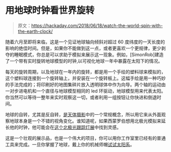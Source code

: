 # 用地球时钟看世界旋转

> 原文：<https://hackaday.com/2018/06/18/watch-the-world-spin-with-the-earth-clock/>

随着六月至即将来临，这是一个见证地球轴向倾斜对超过 60 度纬度的一天长度的影响的绝佳时间。但是，如果你不能做到这一点，或者更喜欢一个更规律，更少剥夺的睡眠模式，你总是可以求助于模拟来展示这一现象。例如，[SimonRob]建造了一个带有实时旋转地球模型的时钟,以可视化地球一年中暴露在太阳下的情况。

每天的旋转周期，以及地球在一年内的旋转，都是用一个手绘的塑料球来模拟的，这个塑料球连接到一个旋转轴上，并安装在一个旋转板上。这幅手绘是用一种巧妙的手法完成的；将印刷好的地图集碎片放入透明球体中作为向导。两个轴的运动由一对步进电机和一个直径与地球模型相同的 led 环驱动，地球模型用来代表太阳。你当然可以等待一整年来实时观察这一切，或者利用一组按钮让你快进和倒退时间。

地球的自转，尤其是反自转，[是天体摄影](https://hackaday.com/2018/06/03/3d-printed-clockwork-star-tracker/)中的一个常规概念，所以用它来从外面观察地球本身是一个不错的视角变化。谁知道呢，如果西蒙罗伯想用北极光模拟来延长他的时钟，他可能会在[这个北极光跟踪灯展](https://hackaday.com/2015/07/17/led-strip-notifies-you-of-the-light-show-youre-missing-outside/)中找到灵感。

这是一个壮观的展示品，也是一个伟大的项目，你可以用你工作室里已经有的普通工具来完成。一旦你掌握了地球，戴上你的机械师帽[试试太阳系](https://hackaday.com/2013/09/06/machining-an-orrery/)。